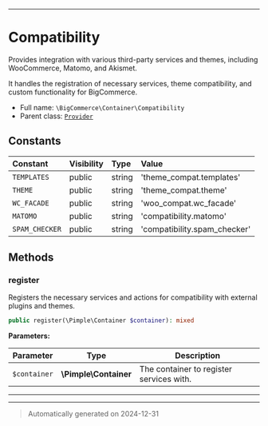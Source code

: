 ***

# Compatibility

Provides integration with various third-party services and themes, including WooCommerce, Matomo, and Akismet.

It handles the registration of necessary services, theme compatibility, and custom functionality for BigCommerce.

* Full name: `\BigCommerce\Container\Compatibility`
* Parent class: [`Provider`](./classes/BigCommerce/Container/Provider.md)


## Constants

| Constant | Visibility | Type | Value |
|:---------|:-----------|:-----|:------|
|`TEMPLATES`|public|string|&#039;theme_compat.templates&#039;|
|`THEME`|public|string|&#039;theme_compat.theme&#039;|
|`WC_FACADE`|public|string|&#039;woo_compat.wc_facade&#039;|
|`MATOMO`|public|string|&#039;compatibility.matomo&#039;|
|`SPAM_CHECKER`|public|string|&#039;compatibility.spam_checker&#039;|


## Methods


### register

Registers the necessary services and actions for compatibility with external plugins and themes.

```php
public register(\Pimple\Container $container): mixed
```








**Parameters:**

| Parameter | Type | Description |
|-----------|------|-------------|
| `$container` | **\Pimple\Container** | The container to register services with. |





***


***
> Automatically generated on 2024-12-31
